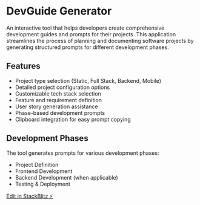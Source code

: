 # DevGuide Generator

An interactive tool that helps developers create comprehensive development guides and prompts for their projects. This application streamlines the process of planning and documenting software projects by generating structured prompts for different development phases.

## Features

- Project type selection (Static, Full Stack, Backend, Mobile)
- Detailed project configuration options
- Customizable tech stack selection
- Feature and requirement definition
- User story generation assistance
- Phase-based development prompts
- Clipboard integration for easy prompt copying

## Development Phases

The tool generates prompts for various development phases:
- Project Definition
- Frontend Development
- Backend Development (when applicable)
- Testing & Deployment

[Edit in StackBlitz ⚡️](https://stackblitz.com/~/github.com/mamertofabian/app-prompt-builder)